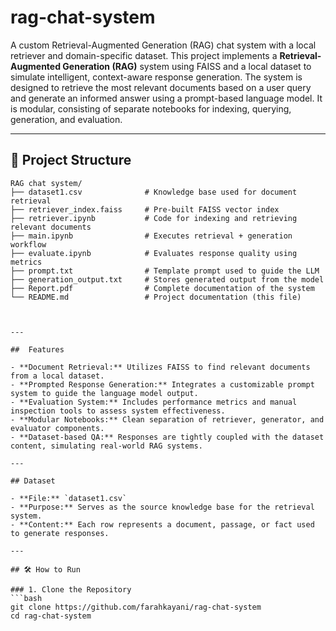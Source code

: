 # rag-chat-system
A custom Retrieval-Augmented Generation (RAG) chat system with a local retriever and domain-specific dataset.
This project implements a **Retrieval-Augmented Generation (RAG)** system using FAISS and a local dataset to simulate intelligent, context-aware response generation. The system is designed to retrieve the most relevant documents based on a user query and generate an informed answer using a prompt-based language model. It is modular, consisting of separate notebooks for indexing, querying, generation, and evaluation.

---

## 📁 Project Structure

```text
RAG chat system/
├── dataset1.csv              # Knowledge base used for document retrieval
├── retriever_index.faiss     # Pre-built FAISS vector index
├── retriever.ipynb           # Code for indexing and retrieving relevant documents
├── main.ipynb                # Executes retrieval + generation workflow
├── evaluate.ipynb            # Evaluates response quality using metrics
├── prompt.txt                # Template prompt used to guide the LLM
├── generation_output.txt     # Stores generated output from the model
├── Report.pdf                # Complete documentation of the system
└── README.md                 # Project documentation (this file)



---

##  Features

- **Document Retrieval:** Utilizes FAISS to find relevant documents from a local dataset.
- **Prompted Response Generation:** Integrates a customizable prompt system to guide the language model output.
- **Evaluation System:** Includes performance metrics and manual inspection tools to assess system effectiveness.
- **Modular Notebooks:** Clean separation of retriever, generator, and evaluator components.
- **Dataset-based QA:** Responses are tightly coupled with the dataset content, simulating real-world RAG systems.

---

## Dataset

- **File:** `dataset1.csv`
- **Purpose:** Serves as the source knowledge base for the retrieval system.
- **Content:** Each row represents a document, passage, or fact used to generate responses.

---

## 🛠️ How to Run

### 1. Clone the Repository
```bash
git clone https://github.com/farahkayani/rag-chat-system
cd rag-chat-system
